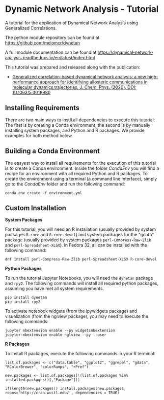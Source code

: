 # Dynamic Network Analysis - Tutorial
A tutorial for the application of Dynamical Network Analysis using Generalized Correlations.

The python module repository can be found at https://github.com/melomcr/dynetan

A full module documentation can be found at https://dynamical-network-analysis.readthedocs.io/en/latest/index.html

This tutorial was prepared and released along with the publication:

* [Generalized correlation-based dynamical network analysis: a new high-performance approach for identifying allosteric communications in molecular dynamics trajectories. J. Chem. Phys. (2020). DOI: 10.1063/5.0018980](https://doi.org/10.1063/5.0018980)

## Installing Requirements

There are two main ways to instll all dependencies to execute this tutorial: The first is by creating a Conda environment, the second is by manually installing system packages, and Python and R packages. We provide examples for both method below.

Building a Conda Environment
----------------

The easyest way to install all requirements for the execution of this tutorial is to create a Conda environment. Inside the folder *CondaEnv* you will find a recipe for an environment with all required Python and R packages. 
To create the environment using a terminal (a command line interface), simply go to the *CondaEnv* folder and run the following command:

    conda env create -f environment.yml

Custom Installation
----------------

**System Packages**

For this tutorial, you will need an R installation (usually provided by system packages `R-core` and `R-core-devel`) and system packages for the "gdata" package (usually provided by system packages `perl-Compress-Raw-Zlib` and `perl-Spreadsheet-XLSX`). In Fedora 32, all can be installed with the following command:

    dnf install perl-Compress-Raw-Zlib perl-Spreadsheet-XLSX R-core-devel

**Python Packages**

To run the tutorial Jupyter Notebooks, you will need the `dynetan` package and `rpy2`. The following commands will install all required python packages, assuming you have met all system requirements.

    pip install dynetan
    pip install rpy2

To activate notebook widgets (from the ipywidgets package) and visualization (from the nglview package), you may need to execute the following commands:

    jupyter nbextension enable --py widgetsnbextension
    jupyter-nbextension enable nglview --py --user

**R Packages**

To install R packages, execute the following commands in your R terminal:

    list.of.packages <- c("data.table", "ggplot2", "ggrepel", "gdata", "RColorBrewer", "colorRamps", "rPref")

    new.packages <- list.of.packages[!(list.of.packages %in% installed.packages()[,"Package"])]

    if(length(new.packages)) install.packages(new.packages, repos='http://cran.wustl.edu/', dependencies = TRUE)

